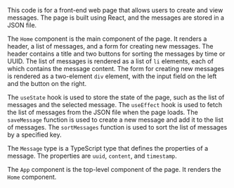 This code is for a front-end web page that allows users to create and view messages. The page is built using React, and the messages are stored in a JSON file.

The `Home` component is the main component of the page. It renders a header, a list of messages, and a form for creating new messages. The header contains a title and two buttons for sorting the messages by time or UUID. The list of messages is rendered as a list of `li` elements, each of which contains the message content. The form for creating new messages is rendered as a two-element `div` element, with the input field on the left and the button on the right.

The `useState` hook is used to store the state of the page, such as the list of messages and the selected message. The `useEffect` hook is used to fetch the list of messages from the JSON file when the page loads. The `saveMessage` function is used to create a new message and add it to the list of messages. The `sortMessages` function is used to sort the list of messages by a specified key.

The `Message` type is a TypeScript type that defines the properties of a message. The properties are `uuid`, `content`, and `timestamp`.

The `App` component is the top-level component of the page. It renders the `Home` component.